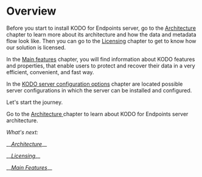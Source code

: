 # Overview

Before you start to install KODO for Endpoints server, go to the [Architecture](architecture.md) chapter to learn more about its architecture and how the data and metadata flow look like. Then you can go to the [Licensing](licensing.md) chapter to get to know how our solution is licensed.

In the [Main features](main-features.md) chapter, you will find information about KODO features and properties, that enable users to protect and recover their data in a very efficient, convenient, and fast way. 

In the [KODO server configuration options](../kodo-server-configurations.md) chapter are located possible server configurations in which the server can be installed and configured.

Let's start the journey. 

Go to the [Architecture ](architecture.md)chapter to learn about KODO for Endpoints server architecture.

_What's next:_

\_\_[_Architecture_](architecture.md)\_\_

\_\_[_Licensing_](licensing.md)\_\_

\_\_[_Main Features_](main-features.md)\_\_



